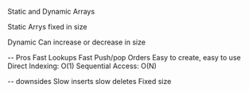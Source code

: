 Static and Dynamic Arrays

Static Arrys
fixed in size

Dynamic
Can increase or decrease in size

-- Pros
Fast Lookups
Fast Push/pop
Orders
Easy to create, easy to use
Direct Indexing: O(1)
Sequential Access: O(N)

-- downsides
Slow inserts
slow deletes
Fixed size



